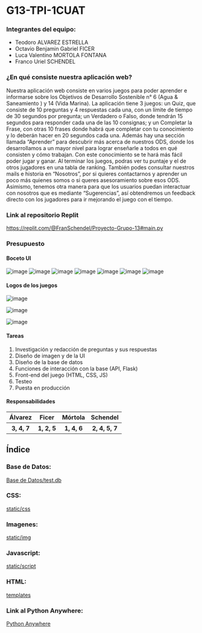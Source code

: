 # G13-TPI-1CUAT
### Integrantes del equipo:
* Teodoro ALVAREZ ESTRELLA
* Octavio Benjamin Gabriel FICER
* Luca Valentino MORTOLA FONTANA
* Franco Uriel SCHENDEL

### ¿En qué consiste nuestra aplicación web?
Nuestra aplicación web consiste en varios juegos para poder aprender e informarse sobre los Objetivos de Desarrollo Sostenible n° 6 (Agua & Saneamiento ) y 14 (Vida Marina). La aplicación tiene 3 juegos: un Quiz, que consiste de 10 preguntas y 4 respuestas cada una, con un límite de tiempo de 30 segundos por pregunta; un Verdadero o Falso, donde tendrán 15 segundos para responder cada una de las 10 consignas; y un Completar la Frase, con otras 10 frases donde habrá que completar con tu conocimiento y lo deberán hacer en 20 segundos cada una. Además hay una sección llamada “Aprender” para descubrir más acerca de nuestros ODS, donde los desarrollamos a un mayor nivel para lograr enseñarle a todos en qué consisten y cómo trabajan. Con este conocimiento se te hará más fácil poder jugar y ganar. Al terminar los juegos, podras ver tu puntaje y el de otros jugadores en una tabla de ranking. También podes consultar nuestros mails e historia en “Nosotros”, por si quieres contactarnos y aprender un poco más quienes somos o si queres asesoramiento sobre esos ODS. Asimismo, tenemos otra manera para que los usuarios puedan interactuar con nosotros que es mediante “Sugerencias”, así obtendremos un feedback directo con los jugadores para ir mejorando el juego con el tiempo.

### Link al repositorio Replit
https://replit.com/@FranSchendel/Proyecto-Grupo-13#main.py

### Presupuesto

#### Boceto UI
![image](https://user-images.githubusercontent.com/100931984/179238465-8cc1c023-3189-4c59-9195-7995590711c1.png)
![image](https://user-images.githubusercontent.com/100931984/179238725-84190feb-0a7d-4ce1-81e7-b170ff296ea2.png)
![image](https://user-images.githubusercontent.com/100931984/179238762-2cb8058d-3989-45eb-b595-0f219883a028.png)
![image](https://user-images.githubusercontent.com/100931984/179238818-42d34ac1-aa48-4e90-a781-21c4dad6dafb.png)
![image](https://user-images.githubusercontent.com/100931984/179238840-b5ae0b7d-2b9e-428b-adfa-d77985f4ddac.png)
![image](https://user-images.githubusercontent.com/100931984/179238885-ca366f5d-8348-48b6-9f81-205f4054512f.png)
![image](https://user-images.githubusercontent.com/100931984/179238906-0d0aef42-7621-4804-bfb2-e0d3efb6194e.png)

#### Logos de los juegos
![image](https://user-images.githubusercontent.com/100931984/179239712-1111b77d-38f9-489f-aae4-20d2eb5fc96a.png)

![image](https://user-images.githubusercontent.com/100931984/179240056-95fb40d2-8804-4a5a-ad7b-99d709fec299.png)

![image](https://user-images.githubusercontent.com/100931984/179240306-afda0b59-1a8e-49de-bfcc-70171ea4fa42.png)

#### Tareas
1. Investigación y redacción de preguntas y sus respuestas
2. Diseño de imagen y de la UI
3. Diseño de la base de datos 
4. Funciones de interacción con la base (API, Flask) 
5. Front-end del juego (HTML, CSS, JS)
6. Testeo 
7. Puesta en producción

#### Responsabilidades
<table>
  <thead>
    <tr>
      <th>Álvarez</th>
      <th>Ficer</th>
      <th>Mórtola</th>
      <th>Schendel</th>
    </tr>
  </thead>
  <tbody>
    <th>3, 4, 7</th>
    <th>1, 2, 5</th>
    <th>1, 4, 6</th>
    <th>2, 4, 5, 7</th>
  </tbody>
</table>


## Índice
### Base de Datos:

[Base de Datos/test.db](/tree/main/Base%20de%20Datos) 

### CSS:
[static/css](/tree/main/static/css)

### Imagenes:
[static/img](/tree/main/static/img)

### Javascript:
[static/script](tree/main/static/script)

### HTML:
[templates](/tree/main/templates)

### Link al Python Anywhere:
[Python Anywhere](http://teodoroalvarez.pythonanywhere.com)
